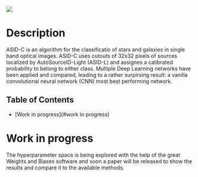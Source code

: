<img src=https://see.fontimg.com/api/renderfont4/KpAp/eyJyIjoiZnMiLCJoIjo1NywidyI6MTAwMCwiZnMiOjU3LCJmZ2MiOiIjOTBCMEY1IiwiYmdjIjoiI0ZGRkZGRiIsInQiOjF9/QXV0b1NvdXJjZUlELUNsYXNzaWZpY2F0aW9u/kg-second-chances-sketch.png>


<!--
<img src="https://github.com/FiorenSt/AutoSourceID-Light/blob/main/Plots/OpticalImagePatch.png " width=50% height=50%><img src="https://github.com/FiorenSt/AutoSourceID-Light/blob/main/Plots/LoGOnOptical.png " width=50% height=50%> 
-->


# Description
ASID-C is an algorithm for the classificatio of stars and galaxies in single band optical images. 
ASID-C uses cutouts of 32x32 pixels of sources localized by AutoSourceID-Light (ASID-L) and assignes a calibrated probability to belong to either class.
Multiple Deep Learning networks have been applied and compared, leading to a rather surpirsing result: a vanilla convolutional neural network (CNN) most best performing network.


## Table of Contents 
- [Work in progress](#work in progress)


# Work in progress

The hyperparameter space is being explored with the help of the great Weights and Biases software and soon a paper will be released to show the results and compare it to the available methods.


